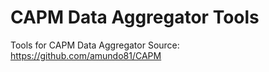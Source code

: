 # CAPM Data Aggregator Tools

Tools for CAPM Data Aggregator
Source: https://github.com/amundo81/CAPM